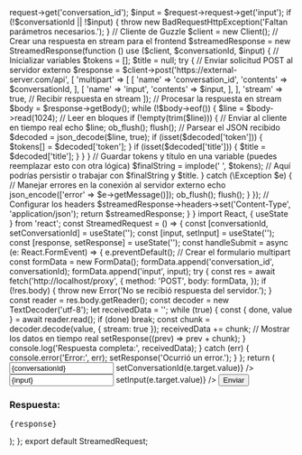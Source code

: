 <?php

namespace App\Controller;

use Symfony\Component\HttpFoundation\Request;
use Symfony\Component\HttpFoundation\Response;
use Symfony\Component\Routing\Annotation\Route;
use Symfony\Component\HttpKernel\Exception\BadRequestHttpException;
use GuzzleHttp\Client;
use Symfony\Component\HttpFoundation\StreamedResponse;

class ProxyController
{
    #[Route('/proxy', name: 'proxy', methods: ['POST'])]
    public function proxy(Request $request): Response
    {
        // Verificar si los parámetros necesarios están presentes
        $conversationId = $request->request->get('conversation_id');
        $input = $request->request->get('input');
        if (!$conversationId || !$input) {
            throw new BadRequestHttpException('Faltan parámetros necesarios.');
        }

        // Cliente de Guzzle
        $client = new Client();

        // Crear una respuesta en stream para el frontend
        $streamedResponse = new StreamedResponse(function () use ($client, $conversationId, $input) {
            // Inicializar variables
            $tokens = [];
            $title = null;

            try {
                // Enviar solicitud POST al servidor externo
                $response = $client->post('https://external-server.com/api', [
                    'multipart' => [
                        [
                            'name' => 'conversation_id',
                            'contents' => $conversationId,
                        ],
                        [
                            'name' => 'input',
                            'contents' => $input,
                        ],
                    ],
                    'stream' => true, // Recibir respuesta en stream
                ]);

                // Procesar la respuesta en stream
                $body = $response->getBody();
                while (!$body->eof()) {
                    $line = $body->read(1024); // Leer en bloques
                    if (!empty(trim($line))) {
                        // Enviar al cliente en tiempo real
                        echo $line;
                        ob_flush();
                        flush();

                        // Parsear el JSON recibido
                        $decoded = json_decode($line, true);
                        if (isset($decoded['token'])) {
                            $tokens[] = $decoded['token'];
                        }
                        if (isset($decoded['title'])) {
                            $title = $decoded['title'];
                        }
                    }
                }

                // Guardar tokens y título en una variable (puedes reemplazar esto con otra lógica)
                $finalString = implode(' ', $tokens);
                // Aquí podrías persistir o trabajar con $finalString y $title.
            } catch (\Exception $e) {
                // Manejar errores en la conexión al servidor externo
                echo json_encode(['error' => $e->getMessage()]);
                ob_flush();
                flush();
            }
        });

        // Configurar los headers
        $streamedResponse->headers->set('Content-Type', 'application/json');
        return $streamedResponse;
    }
}



import React, { useState } from 'react';

const StreamedRequest = () => {
    const [conversationId, setConversationId] = useState('');
    const [input, setInput] = useState('');
    const [response, setResponse] = useState<string>('');

    const handleSubmit = async (e: React.FormEvent) => {
        e.preventDefault();

        // Crear el formulario multipart
        const formData = new FormData();
        formData.append('conversation_id', conversationId);
        formData.append('input', input);

        try {
            const res = await fetch('http://localhost/proxy', {
                method: 'POST',
                body: formData,
            });

            if (!res.body) {
                throw new Error('No se recibió respuesta del servidor.');
            }

            const reader = res.body.getReader();
            const decoder = new TextDecoder('utf-8');
            let receivedData = '';

            while (true) {
                const { done, value } = await reader.read();
                if (done) break;

                const chunk = decoder.decode(value, { stream: true });
                receivedData += chunk;

                // Mostrar los datos en tiempo real
                setResponse((prev) => prev + chunk);
            }

            console.log('Respuesta completa:', receivedData);
        } catch (err) {
            console.error('Error:', err);
            setResponse('Ocurrió un error.');
        }
    };

    return (
        <div>
            <form onSubmit={handleSubmit}>
                <input
                    type="text"
                    placeholder="Conversation ID"
                    value={conversationId}
                    onChange={(e) => setConversationId(e.target.value)}
                />
                <input
                    type="text"
                    placeholder="Input"
                    value={input}
                    onChange={(e) => setInput(e.target.value)}
                />
                <button type="submit">Enviar</button>
            </form>
            <div>
                <h3>Respuesta:</h3>
                <pre>{response}</pre>
            </div>
        </div>
    );
};

export default StreamedRequest;